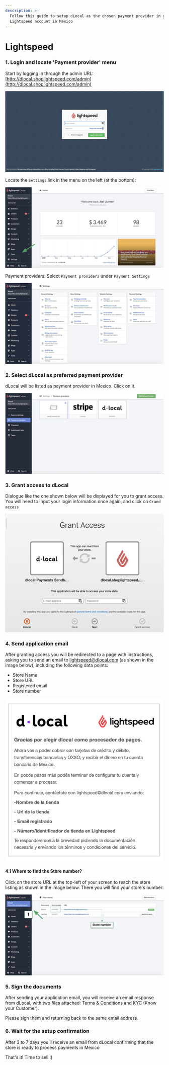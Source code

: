 ```yaml
---
description: >-
  Follow this guide to setup dLocal as the chosen payment provider in your
  Lightspeed account in Mexico
---
```


# Lightspeed



### 1. Login and locate 'Payment provider' menu

Start by logging in through the admin URL: [http://dlocal.shoplightspeed.com/admin](http://dlocal.shoplightspeed.com/admin)

![](../.gitbook/assets/screen-shot-2020-12-10-at-2.06.53-pm.png)

Locate the `Settings` link in the menu on the left \(at the bottom\):

![](../.gitbook/assets/screen-shot-2021-01-14-at-5.14.31-pm.png)

Payment providers: Select `Payment providers` under `Payment Settings`

![](../.gitbook/assets/screen-shot-2020-12-10-at-2.07.42-pm.png)

### 2. Select dLocal as preferred payment provider

dLocal will be listed as payment provider in Mexico. Click on it.

![](../.gitbook/assets/screen-shot-2021-01-14-at-4.56.27-pm.png)

### 3. Grant access to dLocal

Dialogue like the one shown below will be displayed for you to grant access. You will need to input your login information once again, and click on `Grand access`

![](../.gitbook/assets/screen-shot-2021-01-14-at-5.00.53-pm.png)

### 4. Send application email 

After granting access you will be redirected to a page with instructions, asking you to send an email to lightspeed@dlocal.com \(as shown in the image below\), including the following data points:

* Store Name
* Store URL
* Registered email
* Store number

![](../.gitbook/assets/captura-de-pantalla-2020-12-09-a-la-s-12.21.00.png)

#### 4.1 Where to find the Store number?

Click on the store URL at the top-left of your screen to reach the store listing as shown in the image below. There you will find your store's number:

![](../.gitbook/assets/screen-shot-2021-01-14-at-5.20.10-pm.png)

### 5. Sign the documents

After sending your application email, you will receive an email response from dLocal, with two files attached: Terms & Conditions and KYC \(Know your Customer\).

Please sign them and returning back to the same email address.

### 6. Wait for the setup confirmation

After 3 to 7 days you’ll receive an email from dLocal confirming that the store is ready to process payments in Mexico

That's it! Time to sell :\)  


